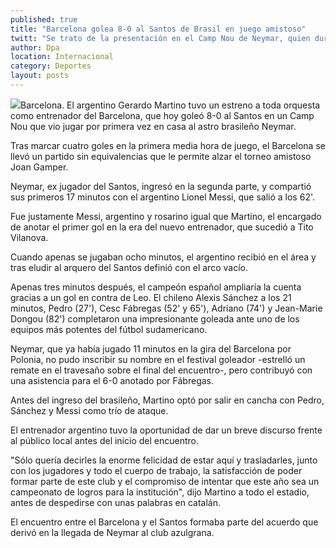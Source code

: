 ```yaml
---
published: true
title: "Barcelona golea 8-0 al Santos de Brasil en juego amistoso"
twitt: "Se trato de la presentación en el Camp Nou de Neymar, quien durante 17 minutos compartió por primera vez, portando ya la camiseta blaugrana, la cancha de juego con el astro argentino Lionel Messi."
author: Dpa
location: Internacional
category: Deportes
layout: posts
---
```


![](http://i.imgur.com/Gh9e3sum.jpg)Barcelona. El argentino Gerardo Martino tuvo un estreno a toda orquesta como entrenador del Barcelona, que hoy goleó 8-0 al Santos en un Camp Nou que vio jugar por primera vez en casa al astro brasileño Neymar.

Tras marcar cuatro goles en la primera media hora de juego, el Barcelona se llevó un partido sin equivalencias que le permite alzar el torneo amistoso Joan Gamper.

Neymar, ex jugador del Santos, ingresó en la segunda parte, y compartió sus primeros 17 minutos con el argentino Lionel Messi, que salió a los 62'.

Fue justamente Messi, argentino y rosarino igual que Martino, el encargado de anotar el primer gol en la era del nuevo entrenador, que sucedió a Tito Vilanova.

Cuando apenas se jugaban ocho minutos, el argentino recibió en el área y tras eludir al arquero del Santos definió con el arco vacío.

Apenas tres minutos después, el campeón español ampliaría la cuenta gracias a un gol en contra de Leo. El chileno Alexis Sánchez a los 21 minutos, Pedro (27'), Cesc Fábregas (52' y 65'), Adriano (74') y Jean-Marie Dongou (82') completaron una impresionante goleada ante uno de los equipos más potentes del fútbol sudamericano.

Neymar, que ya había jugado 11 minutos en la gira del Barcelona por Polonia, no pudo inscribir su nombre en el festival goleador -estrelló un remate en el travesaño sobre el final del encuentro-, pero contribuyó con una asistencia para el 6-0 anotado por Fábregas.

Antes del ingreso del brasileño, Martino optó por salir en cancha con Pedro, Sánchez y Messi como trío de ataque.

El entrenador argentino tuvo la oportunidad de dar un breve discurso frente al público local antes del inicio del encuentro.

"Sólo quería decirles la enorme felicidad de estar aquí y trasladarles, junto con los jugadores y todo el cuerpo de trabajo, la satisfacción de poder formar parte de este club y el compromiso de intentar que este año sea un campeonato de logros para la institución", dijo Martino a todo el estadio, antes de despedirse con unas palabras en catalán.

El encuentro entre el Barcelona y el Santos formaba parte del acuerdo que derivó en la llegada de Neymar al club azulgrana.

